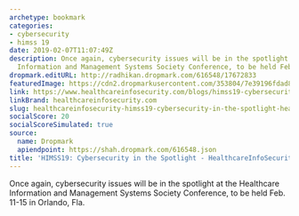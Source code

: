 ```yaml
---
archetype: bookmark
categories:
- cybersecurity
- himss 19
date: 2019-02-07T11:07:49Z
description: Once again, cybersecurity issues will be in the spotlight at the Healthcare
  Information and Management Systems Society Conference, to be held Feb.
dropmark.editURL: http://radhikan.dropmark.com/616548/17672833
featuredImage: https://cdn2.dropmarkusercontent.com/353804/7e39196fdad837b07f443c3be4716a7d15469393f53d0db156d8f46fa499ee21/thumbnail/himss19-cybersecurity-in-spotlight-showcase_image-8-p-2718.jpg?Expires=1557430063&Signature=QNGyl7h7SAY8eEcSalqa-SsgzeNn8MjML9uCl6MTWtbEdYEv-2PjuHsOxftigiLgy3wr8FlUNpq53WiCr1txtXNzmFedRSwTnlyZUmUkiDybRZqelh4cwspbinBnWrIWm~fUIZfeIQTfKZfxLTd5ejfW4AHtwHL0d45jng2lhzs2IIusFfnf6OmMMAeHsCTq~GN0l2UNjYvLNNTo4X4yz26GlRGkzgKzNzdGEvdIwh774DpmwUG5wciagd3wj0HyJ3ptJ3Em97Vghw2XIJ9GrhXmup-phtr0fDqUXTf0Nmf9AVkSvBGhziRJ30wlxi~8mQNR9Dywo4cfjVrdSj64qQ__&Key-Pair-Id=APKAITQYWVEN757ZA4KQ
link: https://www.healthcareinfosecurity.com/blogs/himss19-cybersecurity-in-spotlight-p-2718
linkBrand: healthcareinfosecurity.com
slug: healthcareinfosecurity-himss19-cybersecurity-in-the-spotlight-healthcareinfosecurity
socialScore: 20
socialScoreSimulated: true
source:
  name: Dropmark
  apiendpoint: https://shah.dropmark.com/616548.json
title: 'HIMSS19: Cybersecurity in the Spotlight - HealthcareInfoSecurity'
---
```

Once again, cybersecurity issues will be in the spotlight at the Healthcare Information and Management Systems Society Conference, to be held Feb. 11-15 in Orlando, Fla.